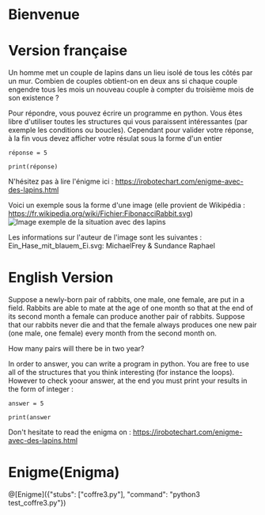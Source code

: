 # Bienvenue

# Version française

Un homme met un couple de lapins dans un lieu isolé de tous les côtés par un mur. Combien de couples obtient-on en deux ans si chaque couple engendre tous les mois un nouveau couple à compter du troisième mois de son existence ?

Pour répondre, vous pouvez écrire un programme en python. Vous êtes libre d'utiliser toutes les structures qui vous paraissent intéressantes (par exemple les conditions ou boucles).  Cependant pour valider votre réponse, à la fin vous devez afficher votre résulat sous la forme d'un entier 

    réponse = 5
    
    print(réponse)

N'hésitez pas à lire l'énigme ici : https://irobotechart.com/enigme-avec-des-lapins.html
    
Voici un exemple sous la forme d'une image (elle provient de Wikipédia : https://fr.wikipedia.org/wiki/Fichier:FibonacciRabbit.svg)
![Image exemple de la situation avec des lapins](https://upload.wikimedia.org/wikipedia/commons/thumb/7/7a/FibonacciRabbit.svg/620px-FibonacciRabbit.svg.png)

Les informations sur l'auteur de l'image sont les suivantes : Ein_Hase_mit_blauem_Ei.svg: MichaelFrey & Sundance Raphael


# English Version
Suppose a newly-born pair of rabbits, one male, one female, are put in a field. Rabbits are able to mate at the age of one month so that at the end of its second month a female can produce another pair of rabbits. Suppose that our rabbits never die and that the female always produces one new pair (one male, one female) every month from the second month on. 

How many pairs will there be in two year?

In order to answer, you can write a program in python. You are free to use all of the structures that you think interesting (for instance the loops).  However to check yoour answer, at the end you must print your results in the form of integer :

    answer = 5
    
    print(answer

Don't hesitate to read the enigma on : https://irobotechart.com/enigme-avec-des-lapins.html

# Enigme(Enigma)

@[Enigme]({"stubs": ["coffre3.py"], "command": "python3 test_coffre3.py"})

